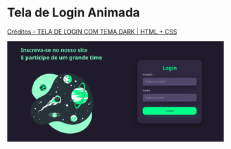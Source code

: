 # Tela de Login Animada
[Créditos - TELA DE LOGIN COM TEMA DARK | HTML + CSS](https://www.youtube.com/watch?v=69-WfrVBli8&ab_channel=Markzuel)

<div>
  <a href="https://github.com/Carlosedu2001/teladelogin/blob/main/print-do-projeto.png" target="_blank"><img src="https://github.com/Carlosedu2001/teladelogin/blob/main/print-do-projeto.png" target="_blank"></a>
</div>
